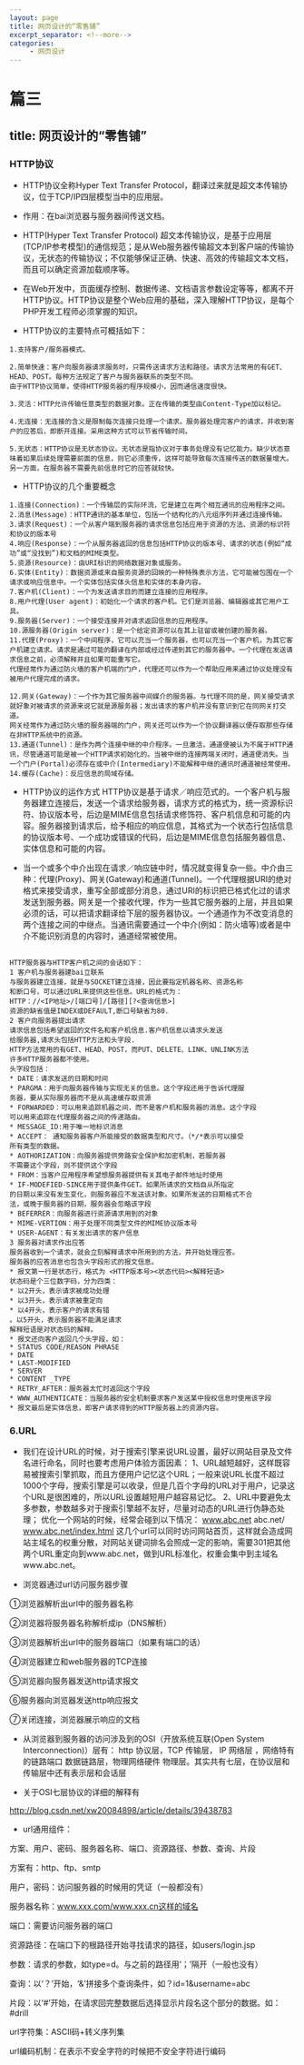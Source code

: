 ```yaml
---
layout: page
title: 网页设计的“零售铺”
excerpt_separator: <!--more-->
categories:
     - 网页设计
---
```


# 篇三
## title: 网页设计的“零售铺”
### HTTP协议
- HTTP协议全称Hyper Text Transfer Protocol，翻译过来就是超文本传输协议，位于TCP/IP四层模型当中的应用层。

- 作用：在bai浏览器与服务器间传送文档。

- HTTP(Hyper Text Transfer Protocol) 超文本传输协议，是基于应用层(TCP/IP参考模型)的通信规范；是从Web服务器传输超文本到客户端的传输协议，无状态的传输协议；不仅能够保证正确、快速、高效的传输超文本文档，而且可以确定资源加载顺序等。

- 在Web开发中，页面缓存控制、数据传递、文档语言参数设定等等，都离不开HTTP协议。HTTP协议是整个Web应用的基础，深入理解HTTP协议，是每个PHP开发工程师必须掌握的知识。
- HTTP协议的主要特点可概括如下：
 ```
1.支持客户/服务器模式。

2.简单快速：客户向服务器请求服务时，只需传送请求方法和路径。请求方法常用的有GET、HEAD、POST。每种方法规定了客户与服务器联系的类型不同。
由于HTTP协议简单，使得HTTP服务器的程序规模小，因而通信速度很快。

3.灵活：HTTP允许传输任意类型的数据对象。正在传输的类型由Content-Type加以标记。

4.无连接：无连接的含义是限制每次连接只处理一个请求。服务器处理完客户的请求，并收到客户的应答后，即断开连接。采用这种方式可以节省传输时间。

5.无状态：HTTP协议是无状态协议。无状态是指协议对于事务处理没有记忆能力。缺少状态意味着如果后续处理需要前面的信息，则它必须重传，这样可能导致每次连接传送的数据量增大。另一方面，在服务器不需要先前信息时它的应答就较快。
```

-  HTTP协议的几个重要概念
```
1.连接(Connection)：一个传输层的实际环流，它是建立在两个相互通讯的应用程序之间。
2.消息(Message)：HTTP通讯的基本单位，包括一个结构化的八元组序列并通过连接传输。
3.请求(Request)：一个从客户端到服务器的请求信息包括应用于资源的方法、资源的标识符和协议的版本号
4.响应(Response)：一个从服务器返回的信息包括HTTP协议的版本号、请求的状态(例如“成功”或“没找到”)和文档的MIME类型。
5.资源(Resource)：由URI标识的网络数据对象或服务。
6.实体(Entity)：数据资源或来自服务资源的回映的一种特殊表示方法，它可能被包围在一个请求或响应信息中。一个实体包括实体头信息和实体的本身内容。
7.客户机(Client)：一个为发送请求目的而建立连接的应用程序。
8.用户代理(User agent)：初始化一个请求的客户机。它们是浏览器、编辑器或其它用户工具。
9.服务器(Server)：一个接受连接并对请求返回信息的应用程序。
10.源服务器(Origin server)：是一个给定资源可以在其上驻留或被创建的服务器。
11.代理(Proxy)：一个中间程序，它可以充当一个服务器，也可以充当一个客户机，为其它客户机建立请求。请求是通过可能的翻译在内部或经过传递到其它的服务器中。一个代理在发送请求信息之前，必须解释并且如果可能重写它。
代理经常作为通过防火墙的客户机端的门户，代理还可以作为一个帮助应用来通过协议处理没有被用户代理完成的请求。

12.网关(Gateway)：一个作为其它服务器中间媒介的服务器。与代理不同的是，网关接受请求就好象对被请求的资源来说它就是源服务器；发出请求的客户机并没有意识到它在同网关打交道。
网关经常作为通过防火墙的服务器端的门户，网关还可以作为一个协议翻译器以便存取那些存储在非HTTP系统中的资源。
13.通道(Tunnel)：是作为两个连接中继的中介程序。一旦激活，通道便被认为不属于HTTP通讯，尽管通道可能是被一个HTTP请求初始化的。当被中继的连接两端关闭时，通道便消失。当一个门户(Portal)必须存在或中介(Intermediary)不能解释中继的通讯时通道被经常使用。
14.缓存(Cache)：反应信息的局域存储。
```
-  HTTP协议的运作方式
HTTP协议是基于请求／响应范式的。一个客户机与服务器建立连接后，发送一个请求给服务器，请求方式的格式为，统一资源标识符、协议版本号，后边是MIME信息包括请求修饰符、客户机信息和可能的内容。服务器接到请求后，给予相应的响应信息，其格式为一个状态行包括信息的协议版本号、一个成功或错误的代码，后边是MIME信息包括服务器信息、实体信息和可能的内容。

- 当一个或多个中介出现在请求／响应链中时，情况就变得复杂一些。中介由三种：代理(Proxy)、网关(Gateway)和通道(Tunnel)。一个代理根据URI的绝对格式来接受请求，重写全部或部分消息，通过URI的标识把已格式化过的请求发送到服务器。网关是一个接收代理，作为一些其它服务器的上层，并且如果必须的话，可以把请求翻译给下层的服务器协议。一个通道作为不改变消息的两个连接之间的中继点。当通讯需要通过一个中介(例如：防火墙等)或者是中介不能识别消息的内容时，通道经常被使用。
```

HTTP服务器与HTTP客户机之间的会话如下：
1 客户机与服务器建bai立联系
与服务器建立连接，就是与SOCKET建立连接，因此要指定机器名称、资源名称
和断口号，可以通过URL来提供这些信息。URL的格式为：
HTTP：//<IP地址>/[端口号]/[路径][?<查询信息>]
资源的缺省值是INDEX或DEFAULT,断口号缺省为80.
2 客户向服务器提出请求
请求信息包括希望返回的文件名和客户机信息.客户机信息以请求头发送
给服务器,请求头包括HTTP方法和头字段.
HTTP方法常用的有GET、HEAD、POST，而PUT、DELETE、LINK、UNLINK方法
许多HTTP服务器都不使用。
头字段包括：
* DATE：请求发送的日期和时间
* PARGMA：用于向服务器传输与实现无关的信息。这个字段还用于告诉代理服
务器，要从实际服务器而不是从高速缓存取资源
* FORWARDED：可以用来追踪机器之间，而不是客户机和服务器的消息。这个字段
可以用来追踪在代理服务器之间的传递路由。
* MESSAGE_ID:用于唯一地标识消息
* ACCEPT： 通知服务器客户所能接受的数据类型和尺寸。（*/*表示可以接受
所有类型的数据。
* AOTHORIZATION：向服务器提供旁路安全保护和加密机制，若服务器
不需要这个字段，则不提供这个字段
* FROM：当客户应用程序希望想服务器提供有关其电子邮件地址时使用
* IF-MODEFIED-SINCE用于提供条件GET。如果所请求的文档自从所指定
的日期以来没有发生变化，则服务器应不发送该对象。如果所发送的日期格式不合
法，或晚于服务器的日期，服务器会忽略该字段
* BEFERRER：向服务器进行资源请求用到的对象
* MIME-VERTION：用于处理不同类型文件的MIME协议版本号
* USER-AGENT：有关发出请求的客户信息
3 服务器对请求作出应答
服务器收到一个请求，就会立刻解释请求中所用到的方法，并开始处理应答。
服务器的应答消息也包含头字段形式的报文信息。
* 报文第一行是状态行，格式为 <HTTP版本号><状态代码><解释短语>
状态码是个三位数字码，分为四类：
* 以2开头，表示请求被成功处理
* 以3开头，表示请求被重定向
* 以4开头，表示客户的请求有错
。以5开头，表示服务器不能满足请求
解释短语是对状态码的解释。
* 报文还向客户返回几个头字段，如：
* STATUS CODE/REASON PHRASE
* DATE
* LAST-MODIFIED
* SERVER
* CONTENT _TYPE
* RETRY_AFTER：服务器太忙时返回这个字段
* WWW_AUTHENTICATE：当服务器的安全机制要求客户发送某中授权信息时使用该字段
* 报文最后是实体信息，即客户请求得到的HTTP服务器上的资源内容。
```

### 6.URL
   - 我们在设计URL的时候，对于搜索引擎来说URL设置，最好以网站目录及文件名进行命名，同时也要考虑用户体验方面因素：
       1、URL越短越好，这样既容易被搜索引擎抓取，而且方便用户记忆这个URL；一般来说URL长度不超过1000个字母，搜索引擎是可以收录，但是几百个字母的URL对于用户，记录这个URL是很困难的，所以URL设置越短用户越容易记忆。
       2、URL中要避免太多参数，参数越多对于搜索引擎越不友好，尽量对动态的URL进行伪静态处理；
       优化一个网站的时候，经常会碰到以下情况：
        www.abc.net
        abc.net/
        www.abc.net/index.html
        这几个url可以同时访问网站首页，这样就会造成网站主域名的权重分散，对网站关键词排名会照成一定的影响，需要301把其他两个URL重定向到www.abc.net，做到URL标准化，权重会集中到主域名www.abc.net。

- 浏览器通过url访问服务器步骤

①浏览器解析出url中的服务器名称

②浏览器将服务器名称解析成ip（DNS解析）

③浏览器解析出url中的服务器端口（如果有端口的话）

④浏览器建立和web服务器的TCP连接

⑤浏览器向服务器发送http请求报文

⑥服务器向浏览器发送http响应报文

⑦关闭连接，浏览器展示响应的文档

 

- 从浏览器到服务器的访问涉及到的OSI（开放系统互联(Open System Interconnection)）层有： http 协议层，TCP 传输层， IP 网络层 ，网络特有的链路端口 数据链路层，物理网络硬件 物理层。其实共有七层，在协议层和传输层中还有表示层和会话层

- 关于OSI七层协议的详细的解释有

http://blog.csdn.net/xw20084898/article/details/39438783

 

- url通用组件：

方案、用户、密码、服务器名称、端口、资源路径、参数、查询、片段

方案有：http、ftp、smtp

用户，密码：访问服务器的时候用的凭证（一般都没有）

服务器名称：www.xxx.com/www.xxx.cn这样的域名

端口：需要访问服务器的端口

资源路径：在端口下的根路径开始寻找请求的路径，如users/login.jsp

参数：请求的参数，如type=d。与之前的路径用‘；’隔开（一般也没有）

查询：以‘？’开始，‘&’拼接多个查询条件，如？id=1&username=abc

片段：以‘#’开始，在请求回完整数据后选择显示片段名这个部分的数据。如：#drill

 

url字符集：ASCII码+转义序列集

 

url编码机制：在表示不安全字符的时候把不安全字符进行编码



